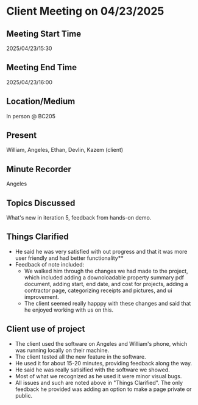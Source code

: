 # Client Meeting on 04/23/2025

## Meeting Start Time

2025/04/23/15:30

## Meeting End Time

2025/04/23/16:00

## Location/Medium

In person @ BC205

## Present

William, Angeles, Ethan, Devlin, Kazem (client)

## Minute Recorder

Angeles

## Topics Discussed

What's new in iteration 5, feedback from hands-on demo.

## Things Clarified

* He said he was very satisfied with out progress and that it was more user friendly and had better functionality**
* Feedback of note included:
  * We walked him through the changes we had made to the project, which included adding a downoloadable property summary pdf document, adding start, end date, and cost for projects, adding a contractor page, categorizing receipts and pictures, and ui improvement.
  * The client seemed really happpy with these changes and said that he enjoyed working with us on this.  

## Client use of project

* The client used the software on Angeles and William's phone, which was running locally on their machine.
* The client tested all the new feature in the software.
* He used it for about 15-20 minutes, providing feedback along the way.
* He said he was really satisified with the software we showed.
* Most of what we recognized as he used it were minor visual bugs.
* All issues and such are noted above in "Things Clarified". The only feedback he provided was adding an option to make a page private or public. 
  

